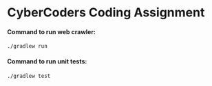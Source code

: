 # CyberCoders Coding Assignment

#### Command to run web crawler:
`./gradlew run`

#### Command to run unit tests:
`./gradlew test`
